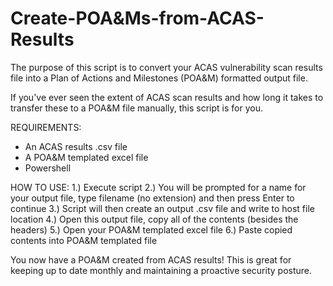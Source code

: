 # Create-POA&Ms-from-ACAS-Results

The purpose of this script is to convert your ACAS vulnerability scan results file into a Plan of Actions and Milestones (POA&M) formatted output file.

If you've ever seen the extent of ACAS scan results and how long it takes to transfer these to a POA&M file manually, this script is for you.

REQUIREMENTS:
- An ACAS results .csv file
- A POA&M templated excel file
- Powershell

HOW TO USE:
1.) Execute script
2.) You will be prompted for a name for your output file, type filename (no extension) and then press Enter to continue
3.) Script will then create an output .csv file and write to host file location
4.) Open this output file, copy all of the contents (besides the headers)
5.) Open your POA&M templated excel file
6.) Paste copied contents into POA&M templated file

You now have a POA&M created from ACAS results! This is great for keeping up to date monthly and maintaining a proactive security posture.

